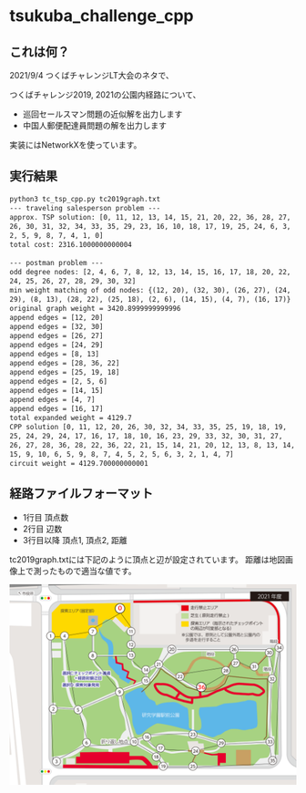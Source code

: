 # tsukuba_challenge_cpp

## これは何？

2021/9/4 つくばチャレンジLT大会のネタで、

つくばチャレンジ2019, 2021の公園内経路について、
- 巡回セールスマン問題の近似解を出力します
- 中国人郵便配達員問題の解を出力します

実装にはNetworkXを使っています。

## 実行結果
```
python3 tc_tsp_cpp.py tc2019graph.txt
--- traveling salesperson problem ---
approx. TSP solution: [0, 11, 12, 13, 14, 15, 21, 20, 22, 36, 28, 27, 26, 30, 31, 32, 34, 33, 35, 29, 23, 16, 10, 18, 17, 19, 25, 24, 6, 3, 2, 5, 9, 8, 7, 4, 1, 0]
total cost: 2316.1000000000004

--- postman problem ---
odd degree nodes: [2, 4, 6, 7, 8, 12, 13, 14, 15, 16, 17, 18, 20, 22, 24, 25, 26, 27, 28, 29, 30, 32]
min weight matching of odd nodes: {(12, 20), (32, 30), (26, 27), (24, 29), (8, 13), (28, 22), (25, 18), (2, 6), (14, 15), (4, 7), (16, 17)}
original graph weight = 3420.8999999999996
append edges = [12, 20]
append edges = [32, 30]
append edges = [26, 27]
append edges = [24, 29]
append edges = [8, 13]
append edges = [28, 36, 22]
append edges = [25, 19, 18]
append edges = [2, 5, 6]
append edges = [14, 15]
append edges = [4, 7]
append edges = [16, 17]
total expanded weight = 4129.7
CPP solution [0, 11, 12, 20, 26, 30, 32, 34, 33, 35, 25, 19, 18, 19, 25, 24, 29, 24, 17, 16, 17, 18, 10, 16, 23, 29, 33, 32, 30, 31, 27, 26, 27, 28, 36, 28, 22, 36, 22, 21, 15, 14, 21, 20, 12, 13, 8, 13, 14, 15, 9, 10, 6, 5, 9, 8, 7, 4, 5, 2, 5, 6, 3, 2, 1, 4, 7]
circuit weight = 4129.700000000001
```

## 経路ファイルフォーマット
- 1行目 頂点数
- 2行目 辺数
- 3行目以降 頂点1, 頂点2, 距離

tc2019graph.txtには下記のように頂点と辺が設定されています。
距離は地図画像上で測ったもので適当な値です。

![tcmap](tcgraph.png)
